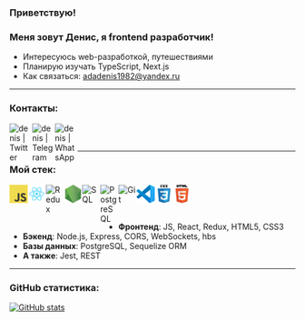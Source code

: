 ### Приветствую!
### Меня зовут Денис, я frontend разработчик!

- Интересуюсь web-разработкой, путешествиями
- Планирую изучать TypeScript, Next.js
- Как связаться: adadenis1982@yandex.ru

---
### Контакты:

[<img align="left" alt="denis | Twitter" width="40px" src="https://img.icons8.com/color/48/000000/twitter.png" />][twitter]
[<img align="left" alt="denis | Telegram" width="40px" src="https://img.icons8.com/fluency/48/000000/telegram-app.png" />][telegram]
[<img align="left" alt="denis | WhatsApp" width="40px" src="https://img.icons8.com/color/48/000000/whatsapp.png" />][whatsapp]

<br/>
<br/>

---
### Мой стек:

[<img align="left" alt="JavaScript" width="32px" src="https://raw.githubusercontent.com/github/explore/80688e429a7d4ef2fca1e82350fe8e3517d3494d/topics/javascript/javascript.png" />][git]
[<img align="left" alt="React" width="32px" src="https://raw.githubusercontent.com/github/explore/80688e429a7d4ef2fca1e82350fe8e3517d3494d/topics/react/react.png" />][git]
[<img align="left" alt="Redux"  width="32px" src="https://img.icons8.com/color/48/000000/redux.png"/>][git]
[<img align="left" alt="Node.js" width="32px" src="https://raw.githubusercontent.com/github/explore/80688e429a7d4ef2fca1e82350fe8e3517d3494d/topics/nodejs/nodejs.png" />][git]
[<img align="left" alt="SQL" width="32px" src="https://img.icons8.com/color-glass/48/000000/sql.png"/>][git]
[<img align="left" alt="PostgreSQL" width="32px" src="https://img.icons8.com/color/50/000000/postgreesql.png"/>][git]
[<img align="left" alt="Git" width="32px" src="https://img.icons8.com/color/48/000000/git.png"/>][git]
[<img align="left" alt="Visual Studio Code" width="32px" src="https://raw.githubusercontent.com/github/explore/80688e429a7d4ef2fca1e82350fe8e3517d3494d/topics/visual-studio-code/visual-studio-code.png" />][git]
[<img align="left" alt="CSS3" width="32px" src="https://raw.githubusercontent.com/github/explore/80688e429a7d4ef2fca1e82350fe8e3517d3494d/topics/css/css.png" />][git]
[<img align="left" alt="HTML5" width="32px" src="https://raw.githubusercontent.com/github/explore/80688e429a7d4ef2fca1e82350fe8e3517d3494d/topics/html/html.png" />][git]

<br/>
<br/>
<br/>

- **Фронтенд**: JS, React, Redux, HTML5, CSS3
- **Бэкенд**: Node.js, Express, CORS, WebSockets, hbs
- **Базы данных**: PostgreSQL, Sequelize ORM
- **A также**: Jest, REST


---
### GitHub cтатистика:
[![GitHub stats](https://github-readme-stats.vercel.app/api?username=adadenis1982&hide=issues&count_private=true&show_icons=true&theme=nightowl)](https://github.com/adadenis1982)

[resumeHH]: https://togliatti.hh.ru/resume/03024e96ff0951e0e10039ed1f36664d305578
[twitter]: https://twitter.com/adadenis1982
[whatsapp]: https://wa.me/79003270606
[telegram]: https://t.me/Adadenis1982 
[git]: https://github.com/adadenis1982
